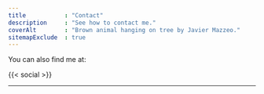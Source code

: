 ```yaml
---
title           : "Contact"
description     : "See how to contact me."
coverAlt        : "Brown animal hanging on tree by Javier Mazzeo."
sitemapExclude  : true
---
```


You can also find me at:

{{< social >}}

---
